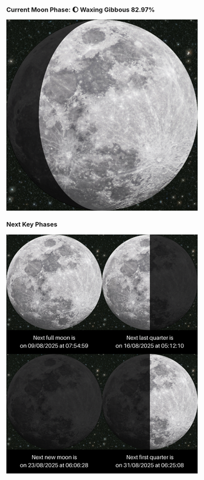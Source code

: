 ### Current Moon Phase: 🌔 Waxing Gibbous 82.97%
![Moon Phase](moonphase.png)
### Next Key Phases
![Gallery](gallery.png)
